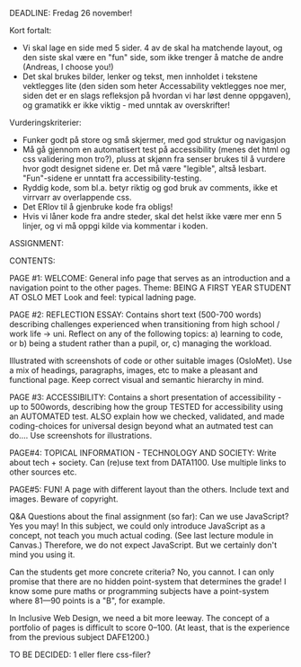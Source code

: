 DEADLINE: Fredag 26 november!

Kort fortalt:

- Vi skal lage en side med 5 sider. 4 av de skal ha matchende layout, og den siste skal være en "fun" side, som ikke trenger å matche de andre (Andreas, I choose you!)
- Det skal brukes bilder, lenker og tekst, men innholdet i tekstene vektlegges lite (den siden som heter Accessability vektlegges noe mer, siden det er en slags refleksjon på hvordan vi har løst denne oppgaven), og gramatikk er ikke viktig - med unntak av overskrifter!

Vurderingskriterier:

- Funker godt på store og små skjermer, med god struktur og navigasjon
- Må gå gjennom en automatisert test på accessibility (menes det html og css validering mon tro?), pluss at skjønn fra senser brukes til å vurdere hvor godt designet sidene er. Det må være "legible", altså lesbart. "Fun"-sidene er unntatt fra accessibility-testing.
- Ryddig kode, som bl.a. betyr riktig og god bruk av comments, ikke et virrvarr av overlappende css.
- Det ERlov til å gjenbruke kode fra obligs!
- Hvis vi låner kode fra andre steder, skal det helst ikke være mer enn 5 linjer, og vi må oppgi kilde via kommentar i koden.

ASSIGNMENT:

CONTENTS:

PAGE #1: WELCOME:
General info page that serves as an introduction and a navigation point to the other pages.
Theme: BEING A FIRST YEAR STUDENT AT OSLO MET
Look and feel: typical ladning page.

PAGE #2: REFLECTION ESSAY:
Contains short text (500-700 words) describing challenges experienced when transitioning from high school / work life -> uni. Reflect on any of the following topics:
a) learning to code, or
b) being a student rather than a pupil, or,
c) managing the workload.

Illustrated with screenshots of code or other suitable images (OsloMet).
Use a mix of headings, paragraphs, images, etc to make a pleasant and functional page.
Keep correct visual and semantic hierarchy in mind.

PAGE #3: ACCESSIBILITY:
Contains a short presentation of accessibility - up to 500words, describing how the group TESTED for accessibility using an AUTOMATED test. ALSO explain how we checked, validated, and made coding-choices for universal design beyond what an autmated test can do....
Use screenshots for illustrations.

PAGE#4: TOPICAL INFORMATION - TECHNOLOGY AND SOCIETY:
Write about tech + society. Can (re)use text from DATA1100.
Use multiple links to other sources etc.

PAGE#5: FUN!
A page with different layout than the others.
Include text and images.
Beware of copyright.

Q&A
Questions about the final assignment (so far):
Can we use JavaScript? Yes you may!
In this subject, we could only introduce JavaScript as a concept, not teach you much actual coding. (See last lecture module in Canvas.) Therefore, we do not expect JavaScript. But we certainly don't mind you using it.

Can the students get more concrete criteria?
No, you cannot. I can only promise that there are no hidden point-system that determines the grade! I know some pure maths or programming subjects have a point-system where 81—90 points is a "B", for example.

In Inclusive Web Design, we need a bit more leeway. The concept of a portfolio of pages is difficult to score 0–100. (At least, that is the experience from the previous subject DAFE1200.)

TO BE DECIDED: 1 eller flere css-filer?

